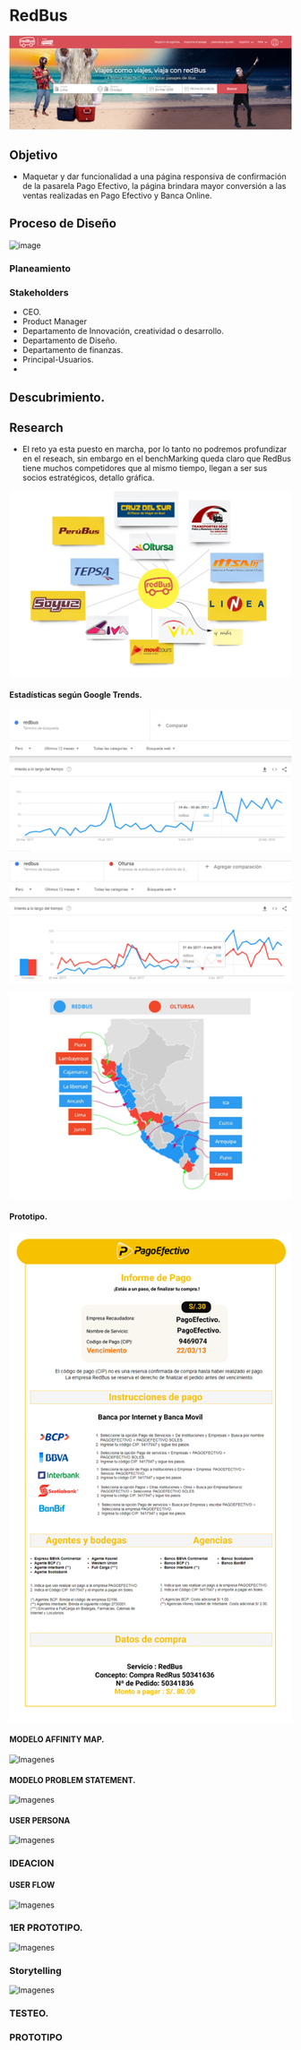 
# RedBus

![Imagenes](img/pantallainicio.png) 


## Objetivo
- Maquetar y dar funcionalidad a una página responsiva de confirmación de la pasarela Pago Efectivo, la página brindara mayor conversión a las ventas realizadas en Pago Efectivo y Banca Online.

## Proceso de Diseño

![image](https://user-images.githubusercontent.com/32305619/37770646-16dbf7ce-2da3-11e8-91aa-2f6ffc3725be.png)


### Planeamiento
### Stakeholders
- CEO.
- Product Manager
- Departamento de Innovación, creatividad o desarrollo.
- Departamento de Diseño.
- Departamento de finanzas.
- Principal-Usuarios.
-
## Descubrimiento.
## Research

- El reto ya esta puesto en marcha, por lo tanto no podremos profundizar en el reseach, sin embargo en el benchMarking queda claro que RedBus tiene muchos competidores que al mismo tiempo, llegan a ser sus socios estratégicos, detallo gráfica.

![Imagenes](img/plantllabechmarking.jpg) 

#### Estadísticas según Google Trends.

![Imagenes](img/estadisticaRedBus.png) 

![Imagenes](img/estadisticaRedBusvsOltursa.png) 

![Imagenes](img/comparativasRedBusvsOltursa.jpg) 

#### Prototipo.
![Imagenes](img/PLANTILLATIKET.png) 


#### MODELO AFFINITY MAP.
![Imagenes](affinityMap1.jpg) 

#### MODELO PROBLEM STATEMENT.
![Imagenes](problemstatement1.jpg) 

#### USER PERSONA
![Imagenes](userpersona1.png) 


### IDEACION

#### USER FLOW
![Imagenes](userpersona1.png) 

### 1ER PROTOTIPO.
![Imagenes](sketches1.png) 


### Storytelling
![Imagenes](historia.png) 

### TESTEO.

### PROTOTIPO




